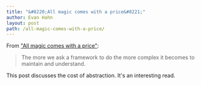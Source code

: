 ```yaml
---
title: "&#8220;All magic comes with a price&#8221;"
author: Evan Hahn
layout: post
path: /all-magic-comes-with-a-price/
---
```


From ["All magic comes with a price"](http://shapeshed.com/all-magic-comes-with-a-price/):

> The more we ask a framework to do the more complex it becomes to maintain and understand.

This post discusses the cost of abstraction. It's an interesting read.
